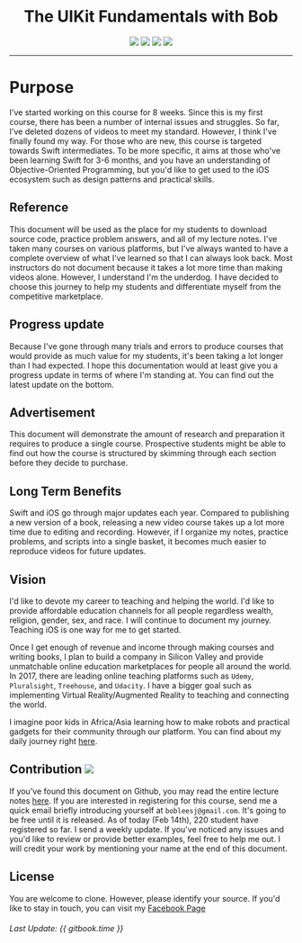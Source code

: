 
<div align="center" font-size="20">
<strong><h1>The UIKit Fundamentals with Bob</h1></strong>
</div>
<p align="center"><a href="https://twitter.com/bobleesj"><img src="https://img.shields.io/badge/Twitter-Follow-4099ff.svg?style=flat"></a> <a href="https://github.com/bobleesj"><img src="https://img.shields.io/badge/Github-Follow-4c4c4c.svg?style=flat"></a> <a><img src="https://img.shields.io/badge/Langauge-Swift_3-orange.svg?style=flat"></a> <a><img src="https://img.shields.io/github/license/mashape/apistatus.svg"></a>
<hr>

# Purpose
I've started working on this course for 8 weeks. Since this is my first course,  there has been a number of internal issues and struggles. So far, I've deleted dozens of videos to meet my standard. However, I think I've finally found my way. For those who are new, this course is targeted towards Swift intermediates. To be more specific, it aims at those who've been learning Swift for 3-6 months, and you have an understanding of Objective-Oriented Programming, but you'd like to get used to the iOS ecosystem such as design patterns and practical skills.

## Reference
This document will be used as the place for my students to download source code, practice problem answers, and all of my lecture notes. I've taken many courses on various platforms, but I've always wanted to have a complete overview of what I've learned so that I can always look back. Most instructors do not document because it takes a lot more time than making videos alone. However, I understand I'm the underdog. I have decided to choose this journey to help my students and differentiate myself from the competitive marketplace.

## Progress update
Because I've gone through many trials and errors to produce courses that would provide as much value for my students, it's been taking a lot longer than I had expected. I hope this documentation would at least give you a progress update in terms of where I'm standing at. You can find out the latest update on the bottom.

## Advertisement
This document will demonstrate the amount of research and preparation it requires to produce a single course. Prospective students might be able to find out how the course is structured by skimming through each section before they decide to purchase.

## Long Term Benefits
Swift and iOS go through major updates each year. Compared to publishing a new version of a book, releasing a new video course takes up a lot more time due to editing and recording. However, if I organize my notes, practice problems, and scripts into a single basket, it becomes much easier to reproduce videos for future updates.

## Vision
 I'd like to devote my career to teaching and helping the world. I'd like to provide affordable education channels for all people regardless wealth, religion, gender, sex, and race. I will continue to document my journey. Teaching iOS is one way for me to get started.

 Once I get enough of revenue and income through making courses and writing books, I plan to build a company in Silicon Valley and provide unmatchable online education marketplaces for people all around the world. In 2017, there are leading online teaching platforms such as `Udemy`, `Pluralsight`, `Treehouse`, and `Udacity`. I have a bigger goal such as implementing Virtual Reality/Augmented Reality to teaching and connecting the world.

 I imagine poor kids in Africa/Asia learning how to make robots and practical gadgets for their community through our platform. You can find about my daily journey right [here](http://www.bobthedeveloper.io/journey/).

## Contribution [![](https://img.shields.io/badge/contributions-welcome-brightgreen.svg?style=flat)](https://github.com/dwyl/esta/issues)

If you've found this document on Github, you may read the entire lecture notes [here](https://www.gitbook.com/book/bobleesj/udemy_uikit_fundamentals_notes/details). If you are interested in registering for this course, send me a quick email briefly introducing yourself at `bobleesj@gmail.com`. It's going to be free until it is released. As of today (Feb 14th), 220 student have registered so far. I send a weekly update. If you've noticed any issues and  you'd like to review or provide better examples, feel free to help me out. I will credit your work by mentioning your name at the end of this document.

## License
You are welcome to clone. However, please identify your source. If you'd like to stay in touch, you can visit my [Facebook Page](https://facebook.com/bobthedeveloper)

###### Last Update: {{ gitbook.time }}
